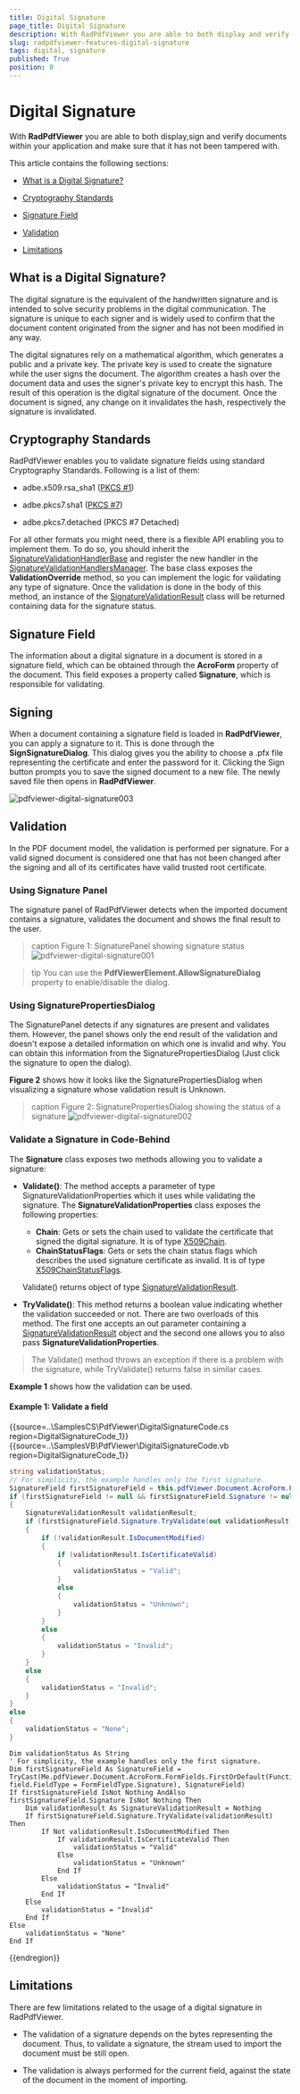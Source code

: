 ```yaml
---
title: Digital Signature
page_title: Digital Signature
description: With RadPdfViewer you are able to both display and verify documents within your application and make sure that it has not been tampered with.
slug: radpdfviewer-features-digital-signature
tags: digital, signature
published: True
position: 0
---
```


# Digital Signature

With __RadPdfViewer__ you are able to both display,sign and verify documents within your application and make sure that it has not been tampered with.

This article contains the following sections:

* [What is a Digital Signature?](#what-is-a-digital-signature)

* [Cryptography Standards](#cryptography-standards)

* [Signature Field](#signature-field)

* [Validation](#validation)

* [Limitations](#limitations)

## What is a Digital Signature?

The digital signature is the equivalent of the handwritten signature and is intended to solve security problems in the digital communication. The signature is unique to each signer and is widely used to confirm that the document content originated from the signer and has not been modified in any way.

The digital signatures rely on a mathematical algorithm, which generates a public and a private key. The private key is used to create the signature while the user signs the document. The algorithm creates a hash over the document data and uses the signer's private key to encrypt this hash. The result of this operation is the digital signature of the document. Once the document is signed, any change on it invalidates the hash, respectively the signature is invalidated.

## Cryptography Standards

RadPdfViewer enables you to validate signature fields using standard  Cryptography Standards. Following is a list of them:

* adbe.x509.rsa_sha1 ([PKCS #1](https://tools.ietf.org/html/rfc8017))

* adbe.pkcs7.sha1 ([PKCS #7](https://tools.ietf.org/html/rfc2315))

* adbe.pkcs7.detached (PKCS #7 Detached)

For all other formats you might need, there is a flexible API enabling you to implement them. To do so, you should inherit the [SignatureValidationHandlerBase](http://docs.telerik.com/devtools/winforms/api/html/t_telerik_windows_pdf_documents_fixed_model_digitalsignatures_signaturevalidationhandlerbase.htm) and register the new handler in the [SignatureValidationHandlersManager](http://docs.telerik.com/devtools/winforms/api/html/t_telerik_windows_pdf_documents_fixed_model_digitalsignatures_signaturevalidationhandlersmanager.htm). The base class exposes the __ValidationOverride__ method, so you can implement the logic for validating any type of signature. Once the validation is done in the body of this method, an instance of the [SignatureValidationResult](http://docs.telerik.com/devtools/winforms/api/html/t_telerik_windows_pdf_documents_fixed_model_digitalsignatures_signaturevalidationresultbuilder.htm) class will be returned containing data for the signature status.


## Signature Field

The information about a digital signature in a document is stored in a signature field, which can be obtained through the **AcroForm** property of the document. This field exposes a property called __Signature__, which is responsible for validating.

## Signing 

When a document containing a signature field is loaded in **RadPdfViewer**, you can apply a signature to it. This is done through the **SignSignatureDialog**. This dialog gives you the ability to choose a .pfx file representing the certificate and enter the password for it. Clicking the Sign button prompts you to save the signed document to a new file. The newly saved file then opens in **RadPdfViewer**.

![pdfviewer-digital-signature003](images/pdfviewer-digital-signature003.gif)

## Validation

In the PDF document model, the validation is performed per signature. For a valid signed document is considered one that has not been changed after the signing and all of its certificates have valid trusted root certificate.

### Using Signature Panel

The signature panel of RadPdfViewer detects when the imported document contains a signature, validates the document and shows the final result to the user. 

>caption Figure 1: SignaturePanel showing signature status
![pdfviewer-digital-signature001](images/pdfviewer-digital-signature001.png)

>tip You can use the __PdfViewerElement.AllowSignatureDialog__ property to enable/disable the dialog.

### Using SignaturePropertiesDialog

The SignaturePanel detects if any signatures are present and validates them. However, the panel shows only the end result of the validation and doesn't expose a detailed information on which one is invalid and why. You can obtain this information from the SignaturePropertiesDialog (Just click the signature to open the dialog). 

**Figure 2** shows how it looks like the SignaturePropertiesDialog when visualizing a signature whose validation result is Unknown.

>caption Figure 2: SignaturePropertiesDialog showing the status of a signature
![pdfviewer-digital-signature002](images/pdfviewer-digital-signature002.png)


### Validate a Signature in Code-Behind

The **Signature** class exposes two methods allowing you to validate a signature:

* **Validate()**: The method accepts a parameter of type SignatureValidationProperties which it uses while validating the signature. The **SignatureValidationProperties** class exposes the following properties:
    *  **Chain**: Gets or sets the chain used to validate the certificate that signed the digital signature. It is of type [X509Chain](https://msdn.microsoft.com/en-us/library/system.security.cryptography.x509certificates.x509chain(v=vs.110).aspx).
    *  **ChainStatusFlags**: Gets or sets the chain status flags which describes the used signature certificate as invalid. It is of type [X509ChainStatusFlags](https://msdn.microsoft.com/en-us/library/system.security.cryptography.x509certificates.x509chainstatusflags(v=vs.110).aspx).
    
    Validate() returns object of type [SignatureValidationResult](http://docs.telerik.com/devtools/winforms/api/html/t_telerik_windows_pdf_documents_fixed_model_digitalsignatures_signaturevalidationresult.htm).

* **TryValidate()**: This method returns a boolean value indicating whether the validation succeeded or not. There are two overloads of this method. The first one accepts an out parameter containing a [SignatureValidationResult](http://docs.telerik.com/devtools/winforms/api/html/t_telerik_windows_pdf_documents_fixed_model_digitalsignatures_signaturevalidationresult.htm) object and the second one allows you to also pass **SignatureValidationProperties**.

>The Validate() method throws an exception if there is a problem with the signature, while TryValidate() returns false in similar cases.

**Example 1** shows how the validation can be used.

#### Example 1: Validate a field


{{source=..\SamplesCS\PdfViewer\DigitalSignatureCode.cs region=DigitalSignatureCode_1}} 
{{source=..\SamplesVB\PdfViewer\DigitalSignatureCode.vb region=DigitalSignatureCode_1}} 
````C#
string validationStatus;
// For simplicity, the example handles only the first signature.
SignatureField firstSignatureField = this.pdfViewer.Document.AcroForm.FormFields.FirstOrDefault(field => field.FieldType == FormFieldType.Signature) as SignatureField;
if (firstSignatureField != null && firstSignatureField.Signature != null)
{
    SignatureValidationResult validationResult;
    if (firstSignatureField.Signature.TryValidate(out validationResult))
    {
        if (!validationResult.IsDocumentModified)
        {
            if (validationResult.IsCertificateValid)
            {
                validationStatus = "Valid";
            }
            else
            {
                validationStatus = "Unknown";
            }
        }
        else
        {
            validationStatus = "Invalid";
        }
    }
    else
    {
        validationStatus = "Invalid";
    }
}
else
{
    validationStatus = "None";
}

````
````VB.NET
Dim validationStatus As String
' For simplicity, the example handles only the first signature.
Dim firstSignatureField As SignatureField = TryCast(Me.pdfViewer.Document.AcroForm.FormFields.FirstOrDefault(Function(field) field.FieldType = FormFieldType.Signature), SignatureField)
If firstSignatureField IsNot Nothing AndAlso firstSignatureField.Signature IsNot Nothing Then
    Dim validationResult As SignatureValidationResult = Nothing
    If firstSignatureField.Signature.TryValidate(validationResult) Then
        If Not validationResult.IsDocumentModified Then
            If validationResult.IsCertificateValid Then
                validationStatus = "Valid"
            Else
                validationStatus = "Unknown"
            End If
        Else
            validationStatus = "Invalid"
        End If
    Else
        validationStatus = "Invalid"
    End If
Else
    validationStatus = "None"
End If

```` 

 
{{endregion}} 
 


## Limitations

There are few limitations related to the usage of a digital signature in RadPdfViewer.

* The validation of a signature depends on the bytes representing the document. Thus, to validate a signature, the stream used to import the document must be still open.

* The validation is always performed for the current field, against the state of the document in the moment of importing.